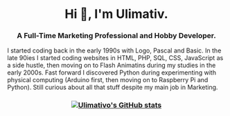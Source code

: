 <h1 align="center">Hi 👋, I'm Ulimativ.</h1>
<h3 align="center">A Full-Time Marketing Professional and Hobby Developer.</h3>

<p>I started coding back in the early 1990s with Logo, Pascal and Basic. In the late 90ies I started coding websites in HTML, PHP, SQL, CSS, JavaScript as a side hustle, then moving on to Flash Animatins during my studies in the early 2000s. Fast forward I discovered Python during experimenting with physical computing (Arduino first, then moving on to Raspberry Pi and Python). Still curious about all that stuff despite my main job in Marketing.

<!--
<h3 align="left">Support:</h3>
<p><a href="https://www.buymeacoffee.com/ulimativ"> <img align="left" src="https://cdn.buymeacoffee.com/buttons/v2/default-yellow.png" height="50" width="210" alt="ulimativ" /></a></p><br><br>
-->
<h3 align="center">

[![Ulimativo's GitHub stats](https://github-readme-stats.vercel.app/api?username=ulimativo&count_private=true&show_icons=true&theme=radical)](https://github.com/anuraghazra/github-readme-stats)

  </h3>


<!--
**Ulimativo/ulimativo** is a ✨ _special_ ✨ repository because its `README.md` (this file) appears on your GitHub profile.

Here are some ideas to get you started:

- 🔭 I’m currently working on ...
- 🌱 I’m currently learning ...
- 👯 I’m looking to collaborate on ...
- 🤔 I’m looking for help with ...
- 💬 Ask me about ...
- 📫 How to reach me: ...
- 😄 Pronouns: ...
- ⚡ Fun fact: ...
-->
